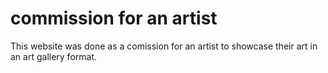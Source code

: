 # commission for an artist

This website was done as a comission for an artist to showcase their art in an art gallery format.
